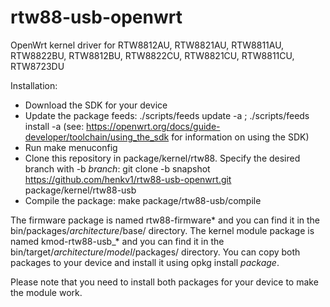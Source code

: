 # rtw88-usb-openwrt
OpenWrt kernel driver for RTW8812AU, RTW8821AU, RTW8811AU, RTW8822BU, RTW8812BU, RTW8822CU, RTW8821CU, RTW8811CU, RTW8723DU

Installation:
- Download the SDK for your device
- Update the package feeds: ./scripts/feeds update -a ; ./scripts/feeds install -a (see: https://openwrt.org/docs/guide-developer/toolchain/using_the_sdk for information on using the SDK)
- Run make menuconfig
- Clone this repository in package/kernel/rtw88. Specify the desired branch with -b *branch*: git clone -b snapshot https://github.com/henkv1/rtw88-usb-openwrt.git package/kernel/rtw88-usb
- Compile the package: make package/rtw88-usb/compile

The firmware package is named rtw88-firmware* and you can find it in the bin/packages/*architecture*/base/ directory. 
The kernel module package is named kmod-rtw88-usb_* and you can find it in the bin/target/*architecture*/*model*/packages/ directory. You can copy both packages to your device and install it using opkg install *package*. 

Please note that you need to install both packages for your device to make the module work.
